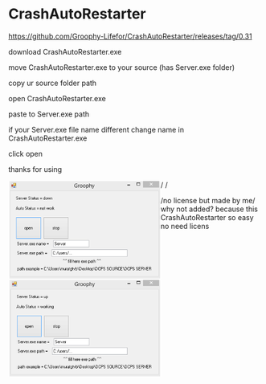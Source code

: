 # CrashAutoRestarter

https://github.com/Groophy-Lifefor/CrashAutoRestarter/releases/tag/0.31

download CrashAutoRestarter.exe

move CrashAutoRestarter.exe to your source (has Server.exe folder)

copy ur source folder path

open CrashAutoRestarter.exe

paste to Server.exe path

if your Server.exe file name different change name in CrashAutoRestarter.exe

click open

thanks for using

<img style="padding: 1.5px" align="left" alt="CSharp" width="300px" src="https://github.com/Groophy-Lifefor/CrashAutoRestarter/blob/main/in%20app.PNG"/> 
/
/

/no license but made by me/
why not added?
because this CrashAutoRestarter so easy no need licens


<img style="padding: 1.5px" align="left" alt="CSharp" width="300px" src="https://github.com/Groophy-Lifefor/CrashAutoRestarter/blob/main/in%20app2.PNG"/> 
